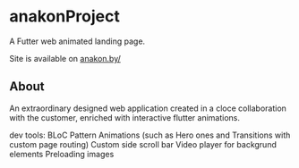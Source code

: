 # anakonProject

A Futter web animated landing page.

Site is available on [anakon.by/](http://anakon.by/)

##  About

An extraordinary designed web application created in a cloce collaboration with the customer, enriched with interactive flutter animations.

dev tools:
  BLoC Pattern
  Animations (such as Hero ones and Transitions with custom page routing)
  Custom side scroll bar
  Video player for backgrund elements 
  Preloading images
